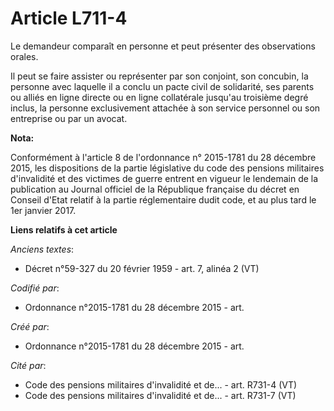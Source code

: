 # Article L711-4

Le demandeur comparaît en personne et peut présenter des observations orales.

Il peut se faire assister ou représenter par son conjoint, son concubin, la personne avec laquelle il a conclu un pacte civil
de solidarité, ses parents ou alliés en ligne directe ou en ligne collatérale jusqu'au troisième degré inclus, la personne
exclusivement attachée à son service personnel ou son entreprise ou par un avocat.

**Nota:**

Conformément à l'article 8 de l'ordonnance n° 2015-1781 du 28 décembre 2015, les dispositions de la partie législative du
code des pensions militaires d'invalidité et des victimes de guerre entrent en vigueur le lendemain de la publication au
Journal officiel de la République française du décret en Conseil d'Etat relatif à la partie réglementaire dudit code, et au
plus tard le 1er janvier 2017.

**Liens relatifs à cet article**

_Anciens textes_:

  - Décret n°59-327 du 20 février 1959 - art. 7, alinéa 2  (VT)

_Codifié par_:

  - Ordonnance n°2015-1781 du 28 décembre 2015 - art.

_Créé par_:

  - Ordonnance n°2015-1781 du 28 décembre 2015 - art.

_Cité par_:

  - Code des pensions militaires d'invalidité et de... - art. R731-4 (VT)
  - Code des pensions militaires d'invalidité et de... - art. R731-7 (VT)
